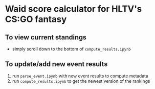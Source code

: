 # Waid score calculator for HLTV's CS:GO fantasy

## To view current standings
* simply scroll down to the bottom of `compute_results.ipynb`

## To update/add new event results
1. run `parse_event.ipynb` with new event results to compute metadata
2. run `compute_results.ipynb` to get the newest version of the rankings
